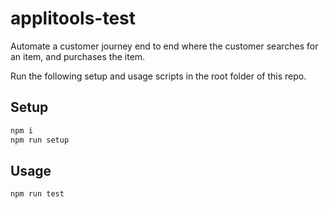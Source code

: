 # applitools-test

Automate a customer journey end to end where the customer searches for an item, and purchases the item.

Run the following setup and usage scripts in the root folder of this repo.

## Setup

```bash
npm i
npm run setup
```

## Usage

```python
npm run test
```
